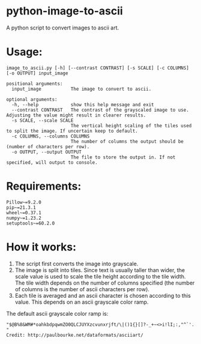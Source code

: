# python-image-to-ascii
A python script to convert images to ascii art.

# Usage:
```
image_to_ascii.py [-h] [--contrast CONTRAST] [-s SCALE] [-c COLUMNS] [-o OUTPUT] input_image

positional arguments:
  input_image           The image to convert to ascii.

optional arguments:
  -h, --help            show this help message and exit
  --contrast CONTRAST   The contrast of the grayscaled image to use. Adjusting the value might result in clearer results.
  -s SCALE, --scale SCALE
                        The vertical height scaling of the tiles used to split the image. If uncertain keep to default.
  -c COLUMNS, --columns COLUMNS
                        The number of columns the output should be (number of characters per row).
  -o OUTPUT, --output OUTPUT
                        The file to store the output in. If not specified, will output to console.
```

# Requirements:
```
Pillow~=9.2.0
pip~=21.3.1
wheel~=0.37.1
numpy~=1.23.2
setuptools~=60.2.0
```

# How it works:

1. The script first converts the image into grayscale.
2. The image is split into tiles. Since text is usually taller than wider, the scale value is used to scale the tile height according to the tile width. The tile width depends on the number of columns specified (the number of columns is the number of ascii characters per row).
3. Each tile is averaged and an ascii character is chosen according to this value. This depends on an ascii grayscale color ramp.

The default ascii grayscale color ramp is:
```
"$@B%8&WM#*oahkbdpqwmZO0QLCJUYXzcvunxrjft/\|()1{}[]?-_+~<>i!lI;:,"^`'. "
Credit: http://paulbourke.net/dataformats/asciiart/
```
